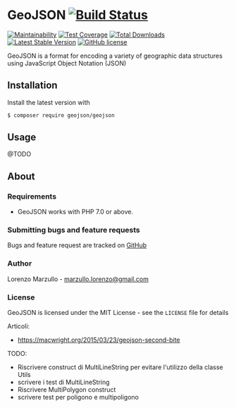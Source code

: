 # GeoJSON [![Build Status](https://travis-ci.org/lorenzomar/geojson.svg?branch=master)](https://travis-ci.org/lorenzomar/geojson)

[![Maintainability](https://api.codeclimate.com/v1/badges/07f652a3e1c6f7624b3b/maintainability)](https://codeclimate.com/github/lorenzomar/geojson/maintainability)
[![Test Coverage](https://api.codeclimate.com/v1/badges/07f652a3e1c6f7624b3b/test_coverage)](https://codeclimate.com/github/lorenzomar/geojson/test_coverage)
[![Total Downloads](https://img.shields.io/packagist/dt/geojson/geojson.svg)](https://packagist.org/packages/geojson/geojson)
[![Latest Stable Version](https://img.shields.io/packagist/v/lorenzomar/geojson.svg)](https://packagist.org/packages/geojson/geojson)
[![GitHub license](https://img.shields.io/github/license/lorenzomar/geojson.svg)](https://github.com/lorenzomar/geojson/blob/master/LICENSE)

GeoJSON is a format for encoding a variety of geographic data structures using JavaScript Object Notation (JSON)
   
## Installation

Install the latest version with

```bash
$ composer require geojson/geojson
```

## Usage

@TODO

## About

### Requirements
- GeoJSON works with PHP 7.0 or above.

### Submitting bugs and feature requests
Bugs and feature request are tracked on [GitHub](https://github.com/lorenzomar/geojson/issues)

### Author
Lorenzo Marzullo - <marzullo.lorenzo@gmail.com><br />

### License
GeoJSON is licensed under the MIT License - see the `LICENSE` file for details

Articoli:
- https://macwright.org/2015/03/23/geojson-second-bite


TODO:
- Riscrivere construct di MultiLineString per evitare l'utilizzo della classe Utils
- scrivere i test di MultiLineString
- Riscrivere MultiPolygon construct
- scrivere test per poligono e multipoligono